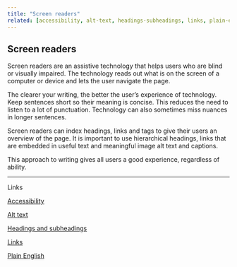 ```yaml
---
title: "Screen readers"
related: [accessibility, alt-text, headings-subheadings, links, plain-english]
---
```


## Screen readers

Screen readers are an assistive technology that helps users who are blind or visually impaired. The technology reads out what is on the screen of a computer or device and lets the user navigate the page.

The clearer your writing, the better the user’s experience of technology. Keep sentences short so their meaning is concise. This reduces the need to listen to a lot of punctuation. Technology can also sometimes miss nuances in longer sentences.

Screen readers can index headings, links and tags to give their users an overview of the page. It is important to use hierarchical headings, links that are embedded in useful text and meaningful image alt text and captions.

This approach to writing gives all users a good experience, regardless of ability.

---

Links

[Accessibility](/_entries/2016-05-04-accessibility.md "Accessibility")

[Alt text](/_entries/2016-05-04-alt-text.md "Alt text")

[Headings and subheadings](/_entries/2016-05-04-headings-and-subheadings.md "Headings and subheadings")

[Links](/_entries/2016-05-04-links.md "Links")

[Plain English](/_entries/2016-05-04-plain-english.md "Plain English")
